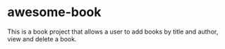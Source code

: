 # awesome-book
This is a book project that allows a user to add books by title and author, view and delete a book. 
